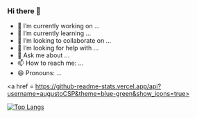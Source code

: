 ### Hi there 👋


- 🔭 I’m currently working on ...
- 🌱 I’m currently learning ...
- 👯 I’m looking to collaborate on ...
- 🤔 I’m looking for help with ...
- 💬 Ask me about ...
- 📫 How to reach me: ...
- 😄 Pronouns: ...


<a href = https://github-readme-stats.vercel.app/api?username=augustoCSP&theme=blue-green&show_icons=true>


[![Top Langs](https://github-readme-stats.vercel.app/api/top-langs/?username=augustoCSP)](https://github.com/augustoCSP/github-readme-stats)


